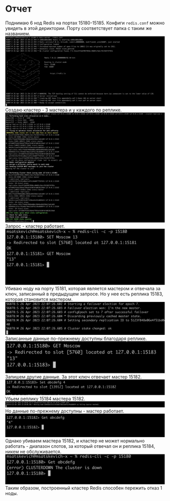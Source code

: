 # Отчет
Поднимаю 6 нод Redis на портах 15180-15185. Конфиги `redis.conf` можно увидеть в этой дериктории. Порту соответствует папка с таким же названием.
![Запуск ноды](/task3/cluster/screenshots/start.png)
Создаю кластер - 3 мастера и у каждого по реплике.
![Создание кластера](/task3/cluster/screenshots/cluster.png)
Запрос - кластер работает.
![Запрос](/task3/cluster/screenshots/request_0.png)
Убиваю ноду на порту 15181, которая является мастером и отвечала за ключ, записанный в предыдущем запросе. Но у нее есть реплика 15183, которая становится мастером.
![15183 становится мастером](/task3/cluster/screenshots/fail_15181.png)
Записанные данные по-прежнему доступны благодаря реплике.
![Данные доступны](/task3/cluster/screenshots/request_1.png)
Запишем другие данные. За этот ключ отвечает мастер 15182.
![Другие данные](/task3/cluster/screenshots/request_2.png)
Убьем реплику 15184 мастера 15182.
![15184 недоступна](/task3/cluster/screenshots/fail_15184.png)
Но данные по-прежнему доступны - мастер работает.
![Данные доступны](/task3/cluster/screenshots/request_3.png)
Однако убиваем мастера 15182, и кластер не может нормально работать - диапазон слотов, за который отвечал он и реплика 15184, никем не обслуживается.
![Кластер упал](/task3/cluster/screenshots/fail_15182_all.png)
Таким образом, построенный кластер Redis способен пережить отказ 1 ноды.
